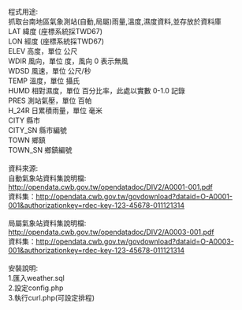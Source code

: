 程式用途:<br>
抓取台南地區氣象測站(自動,局屬)雨量,溫度,濕度資料,並存放於資料庫<br>
LAT 緯度 (座標系統採TWD67)<br>
LON 經度 (座標系統採TWD67)<br>
ELEV 高度，單位 公尺<br>
WDIR 風向，單位 度，風向 0 表示無風<br>
WDSD 風速，單位 公尺/秒<br>
TEMP 溫度，單位 攝氏<br>
HUMD 相對濕度，單位 百分比率，此處以實數 0-1.0 記錄<br>
PRES 測站氣壓，單位 百帕<br>
H_24R 日累積雨量，單位 毫米<br>
CITY 縣市<br>
CITY_SN 縣市編號<br>
TOWN 鄉鎮<br>
TOWN_SN 鄉鎮編號<br>
<br>
資料來源:<br>
自動氣象站資料集說明檔:<br>
http://opendata.cwb.gov.tw/opendatadoc/DIV2/A0001-001.pdf<br>
資料集：http://opendata.cwb.gov.tw/govdownload?dataid=O-A0001-001&authorizationkey=rdec-key-123-45678-011121314<br>
<br>
局屬氣象站資料集說明檔:<br>
http://opendata.cwb.gov.tw/opendatadoc/DIV2/A0003-001.pdf<br>
資料集：http://opendata.cwb.gov.tw/govdownload?dataid=O-A0003-001&authorizationkey=rdec-key-123-45678-011121314<br>
<br>
安裝說明:<br>
1.匯入weather.sql<br>
2.設定config.php<br>
3.執行curl.php(可設定排程)
